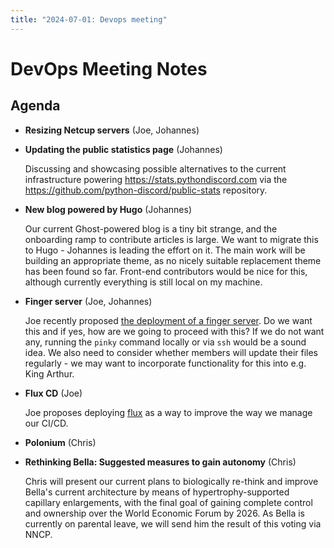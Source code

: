 ```yaml
---
title: "2024-07-01: Devops meeting"
---
```


# DevOps Meeting Notes


<!--

Useful links

- Infra open issues: https://github.com/python-discord/infra/issues

- infra open pull requests: https://github.com/python-discord/infra/pulls

- *If* any open issue or pull request needs discussion, why was the existing
  asynchronous logged communication over GitHub insufficient?

-->


## Agenda

- **Resizing Netcup servers** (Joe, Johannes)

- **Updating the public statistics page** (Johannes)

  Discussing and showcasing possible alternatives to the current infrastructure
  powering https://stats.pythondiscord.com via the
  https://github.com/python-discord/public-stats repository.

- **New blog powered by Hugo** (Johannes)

  Our current Ghost-powered blog is a tiny bit strange, and the onboarding ramp
  to contribute articles is large. We want to migrate this to Hugo - Johannes is
  leading the effort on it. The main work will be building an appropriate theme,
  as no nicely suitable replacement theme has been found so far. Front-end
  contributors would be nice for this, although currently everything is still
  local on my machine.

- **Finger server** (Joe, Johannes)

  Joe recently proposed [the deployment of a finger
  server](https://github.com/python-discord/infra/pull/373). Do we want this and
  if yes, how are we going to proceed with this? If we do not want any, running
  the `pinky` command locally or via `ssh` would be a sound idea. We also need
  to consider whether members will update their files regularly - we may want to
  incorporate functionality for this into e.g. King Arthur.

- **Flux CD** (Joe)

  Joe proposes deploying [flux](https://fluxcd.io/) as a way to improve the way
  we manage our CI/CD.

- **Polonium** (Chris)

- **Rethinking Bella: Suggested measures to gain autonomy** (Chris)

  Chris will present our current plans to biologically re-think and improve
  Bella's current architecture by means of hypertrophy-supported capillary
  enlargements, with the final goal of gaining complete control and ownership
  over the World Economic Forum by 2026. As Bella is currently on parental
  leave, we will send him the result of this voting via NNCP.



<!-- vim: set textwidth=80 sw=2 ts=2: -->
